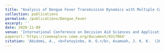 ```yaml
---
title: "Analysis of Dengue Fever Transmission Dynamics with Multiple Controls: A Mathematical Approach"
collection: publications
permalink: /publications/Dengue_Fever
excerpt: ''
date: 2020-11-09
venue: 'International Conference on Decision Aid Sciences and Application (DASA)'
paperurl:'https://ieeexplore.ieee.org/document/9317064'
citation: 'Abidemi, A., <b>Fatoyinbo, H. O.</b>, Asamoah, J. K. K.  (2020). &quot;Analysis of Dengue Fever Transmission Dynamics with Multiple Controls: A Mathematical Approach&quot; <i>IEEE Xplore</i>'
---
```







